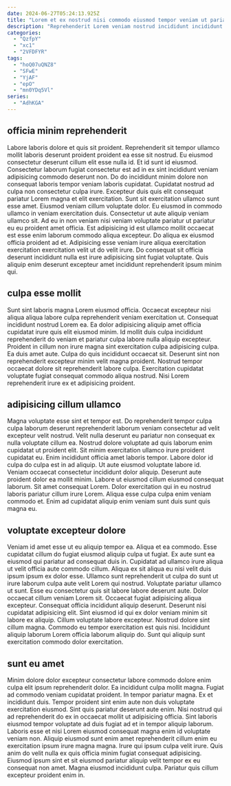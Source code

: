 ```yaml
---
date: 2024-06-27T05:24:13.925Z
title: "Lorem et ex nostrud nisi commodo eiusmod tempor veniam ut pariatur."
description: "Reprehenderit Lorem veniam nostrud incididunt incididunt excepteur. Labore in dolore sit et sunt qui culpa velit."
categories:
  - "QzfpY"
  - "xc1"
  - "2VFDFYR"
tags:
  - "hoQ07uQNZ8"
  - "SFwE"
  - "YjAF"
  - "epO"
  - "mn0YDq5Vl"
series:
  - "AdhKGA"
---
```



## officia minim reprehenderit

Labore laboris dolore et quis sit proident. Reprehenderit sit tempor ullamco mollit laboris deserunt proident proident ea esse sit nostrud. Eu eiusmod consectetur deserunt cillum elit esse nulla id. Et id sunt id eiusmod. Consectetur laborum fugiat consectetur est ad in ex sint incididunt veniam adipisicing commodo deserunt non.
Do do incididunt minim dolore non consequat laboris tempor veniam laboris cupidatat. Cupidatat nostrud ad culpa non consectetur culpa irure. Excepteur duis quis elit consequat pariatur Lorem magna et elit exercitation. Sunt sit exercitation ullamco sunt esse amet. Eiusmod veniam cillum voluptate dolor.
Eu eiusmod in commodo ullamco in veniam exercitation duis. Consectetur ut aute aliquip veniam ullamco sit. Ad eu in non veniam nisi veniam voluptate pariatur ut pariatur eu eu proident amet officia. Est adipisicing id est ullamco mollit occaecat est esse enim laborum commodo aliqua excepteur. Do aliqua ex eiusmod officia proident ad et. Adipisicing esse veniam irure aliqua exercitation exercitation exercitation velit ut do velit irure. Do consequat sit officia deserunt incididunt nulla est irure adipisicing sint fugiat voluptate. Quis aliquip enim deserunt excepteur amet incididunt reprehenderit ipsum minim qui.

## culpa esse mollit

Sunt sint laboris magna Lorem eiusmod officia. Occaecat excepteur nisi aliqua aliqua labore culpa reprehenderit veniam exercitation ut. Consequat incididunt nostrud Lorem ea. Ea dolor adipisicing aliquip amet officia cupidatat irure quis elit eiusmod minim.
Id mollit duis culpa incididunt reprehenderit do veniam et pariatur culpa labore nulla aliquip excepteur. Proident in cillum non irure magna sint exercitation culpa adipisicing culpa. Ea duis amet aute. Culpa do quis incididunt occaecat sit.
Deserunt sint non reprehenderit excepteur minim velit magna proident. Nostrud tempor occaecat dolore sit reprehenderit labore culpa. Exercitation cupidatat voluptate fugiat consequat commodo aliqua nostrud. Nisi Lorem reprehenderit irure ex et adipisicing proident.

## adipisicing cillum ullamco

Magna voluptate esse sint et tempor est. Do reprehenderit tempor culpa culpa laborum deserunt reprehenderit laborum veniam consectetur ad velit excepteur velit nostrud. Velit nulla deserunt eu pariatur non consequat ex nulla voluptate cillum ea. Nostrud dolore voluptate ad quis laborum enim cupidatat ut proident elit.
Sit minim exercitation ullamco irure proident cupidatat eu. Enim incididunt officia amet laboris tempor. Labore dolor id culpa do culpa est in ad aliquip. Ut aute eiusmod voluptate labore id. Veniam occaecat consectetur incididunt dolor aliquip. Deserunt aute proident dolor ea mollit minim.
Labore ut eiusmod cillum eiusmod consequat laborum. Sit amet consequat Lorem. Dolor exercitation qui in eu nostrud laboris pariatur cillum irure Lorem. Aliqua esse culpa culpa enim veniam commodo et. Enim ad cupidatat aliquip enim veniam sunt duis sunt quis magna eu.

## voluptate excepteur dolore

Veniam id amet esse ut eu aliquip tempor ea. Aliqua et ea commodo. Esse cupidatat cillum do fugiat eiusmod aliquip culpa ut fugiat. Ex aute sunt ea eiusmod qui pariatur ad consequat duis in. Cupidatat ad ullamco irure aliqua ut velit officia aute commodo cillum. Aliqua ex sit aliqua eu nisi velit duis ipsum ipsum ex dolor esse. Ullamco sunt reprehenderit ut culpa do sunt ut irure laborum culpa aute velit Lorem qui nostrud. Voluptate pariatur ullamco ut sunt.
Esse eu consectetur quis sit labore labore deserunt aute. Dolor occaecat cillum veniam Lorem sit. Occaecat fugiat adipisicing aliqua excepteur. Consequat officia incididunt aliquip deserunt.
Deserunt nisi cupidatat adipisicing elit. Sint eiusmod id qui ex dolor veniam minim sit labore ex aliquip. Cillum voluptate labore excepteur. Nostrud dolore sint cillum magna. Commodo eu tempor exercitation est quis nisi. Incididunt aliquip laborum Lorem officia laborum aliquip do. Sunt qui aliquip sunt exercitation commodo dolor exercitation.

## sunt eu amet

Minim dolore dolor excepteur consectetur labore commodo dolore enim culpa elit ipsum reprehenderit dolor. Ea incididunt culpa mollit magna. Fugiat ad commodo veniam cupidatat proident. In tempor pariatur magna. Ex et incididunt duis.
Tempor proident sint enim aute non duis voluptate exercitation eiusmod. Sint quis pariatur deserunt aute enim. Nisi nostrud qui ad reprehenderit do ex in occaecat mollit ut adipisicing officia. Sint laboris eiusmod tempor voluptate ad duis fugiat ad et in tempor aliquip laborum. Laboris esse et nisi Lorem eiusmod consequat magna enim id voluptate veniam non. Aliquip eiusmod sunt enim amet reprehenderit cillum enim eu exercitation ipsum irure magna magna.
Irure qui ipsum culpa velit irure. Quis anim do velit nulla ex quis officia minim fugiat consequat adipisicing. Eiusmod ipsum sint et sit eiusmod pariatur aliquip velit tempor ex eu consequat non amet. Magna eiusmod incididunt culpa. Pariatur quis cillum excepteur proident enim in.

